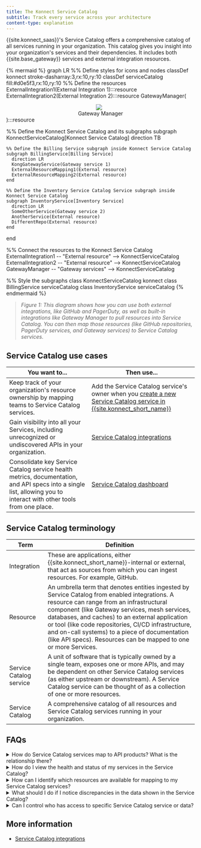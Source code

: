 ```yaml
---
title: The Konnect Service Catalog
subtitle: Track every service across your architecture
content-type: explanation
---
```


{{site.konnect_saas}}'s Service Catalog offers a comprehensive catalog of all services running in your organization. This catalog gives you insight into your organization's services and their dependencies. It includes both {{site.base_gateway}} services and external integration resources.

<!-- vale off-->
{% mermaid %}
graph LR
  %% Define styles for icons and nodes
  classDef konnect stroke-dasharray:3,rx:10,ry:10
  classDef serviceCatalog fill:#d0e5f3,rx:10,ry:10
  %% Define the resources
  ExternalIntegration1(External Integration 1):::resource
  ExternalIntegration2(External Integration 2</div>):::resource
  GatewayManager(<div style="text-align:center;"><img src="/assets/images/logos/konglogo-gradient-secondary.svg" style="max-width:25px; display:block; margin:0 auto;" class="no-image-expand"/> Gateway Manager</div>):::resource

  %% Define the Konnect Service Catalog and its subgraphs
  subgraph KonnectServiceCatalog[Konnect Service Catalog]
    direction TB

    %% Define the Billing Service subgraph inside Konnect Service Catalog
    subgraph BillingService[Billing Service]
      direction LR
      KongGatewayService(Gateway service 1)
      ExternalResourceMapping1(External resource)
      ExternalResourceMapping2(External resource)
    end

    %% Define the Inventory Service Catalog Service subgraph inside Konnect Service Catalog
    subgraph InventoryService[Inventory Service]
      direction LR
      SomeOtherService(Gateway service 2)
      AnotherService(External resource)
      DifferentRepo(External resource)
    end

  end

  %% Connect the resources to the Konnect Service Catalog
  ExternalIntegration1 -- "External resource" --> KonnectServiceCatalog
  ExternalIntegration2 -- "External resource" --> KonnectServiceCatalog
  GatewayManager -- "Gateway services" --> KonnectServiceCatalog

  %% Style the subgraphs
  class KonnectServiceCatalog konnect
  class BillingService serviceCatalog
  class InventoryService serviceCatalog
{% endmermaid %}
<!-- vale on-->

> *Figure 1: This diagram shows how you can use both external integrations, like GitHub and PagerDuty, as well as built-in integrations like Gateway Manager to pull resources into Service Catalog. You can then map those resources (like GitHub repositories, PagerDuty services, and Gateway services) to Service Catalog services.*

## Service Catalog use cases

| You want to... | Then use... |
| -------------- | ----------- |
| Keep track of your organization's resource ownership by mapping teams to Service Catalog services. | Add the Service Catalog service's owner when you [create a new Service Catalog service in {{site.konnect_short_name}}](https://cloud.konghq.com/service-catalog/create-service) |
| Gain visibility into all your Services, including unrecognized or undiscovered APIs in your organization.  | [Service Catalog integrations](https://cloud.konghq.com/service-catalog/integrations) |
| Consolidate key Service Catalog service health metrics, documentation, and API specs into a single list, allowing you to interact with other tools from one place. | [Service Catalog dashboard](https://cloud.konghq.com/service-catalog/) |

<!-- commenting this out until it's released:
| Govern how services are created and maintained across your company to adhere to security, compliance, and engineering best practices. | Scorecards |-->

## Service Catalog terminology

| Term | Definition |
| ---- | ---------- |
| Integration | These are applications, either {{site.konnect_short_name}}-internal or external, that act as sources from which you can ingest resources. For example, GitHub. |
| Resource | An umbrella term that denotes entities ingested by Service Catalog from enabled integrations. A resource can range from an infrastructural component (like Gateway services, mesh services, databases, and caches) to an external application or tool (like code repositories, CI/CD infrastructure, and on-call systems) to a piece of documentation (like API specs). Resources can be mapped to one or more Services. |
| Service Catalog service | A unit of software that is typically owned by a single team, exposes one or more APIs, and may be dependent on other Service Catalog services (as either upstream or downstream). A Service Catalog service can be thought of as a collection of one or more resources. |
| Service Catalog | A comprehensive catalog of all resources and Service Catalog services running in your organization. |

## FAQs

<details><summary>How do Service Catalog services map to API products? What is the relationship there?</summary>

{% capture service_mapping %}
Service Catalog services do not directly map to API products. Rather, a Gateway service can be mapped to a Service Catalog service and you can then map the Gateway service to an API product version in Service Catalog.
{% endcapture %}

{{ service_mapping | markdownify }}

</details>

<details><summary>How do I view the health and status of my services in the Service Catalog?</summary>

{% capture service_health %}
Navigate to **Services** in the Service Catalog and click on the Service Catalog service you want to view the health and status of.
{% endcapture %}

{{ service_health | markdownify }}

</details>

<details><summary>How can I identify which resources are available for mapping to my Service Catalog services?</summary>

{% capture reuse_resources %}
Navigate to the **Resources** page in the Service Catalog to view a list of all available resources. These are ingested by Service Catalog from the integrations that have been installed and authorized, which are found on the **Integrations** page. 
{% endcapture %}

{{ reuse_resources | markdownify }}

</details>

<details><summary>What should I do if I notice discrepancies in the data shown in the Service Catalog?</summary>

{% capture discrepancies %}
Check the Service Catalog integration settings and data sources for any issues. Ensure that all connected tools are properly configured and that data synchronization is functioning correctly.
{% endcapture %}

{{ discrepancies | markdownify }}

</details>

<details><summary>Can I control who has access to specific Service Catalog service or data?</summary>

{% capture service_access %}
Yes, you can configure access controls and manage permissions to Service Catalog by configuring [teams](/konnect/org-management/teams-and-roles/manage/) and [roles](/konnect/org-management/teams-and-roles/roles-reference/).
{% endcapture %}

{{ service_access | markdownify }}

</details>

## More information
* [Service Catalog integrations](/konnect/service-catalog/integrations)

